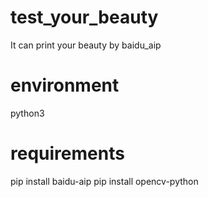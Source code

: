 # test_your_beauty
It can print your beauty by baidu_aip
# environment
python3
# requirements
pip install baidu-aip
pip install opencv-python

